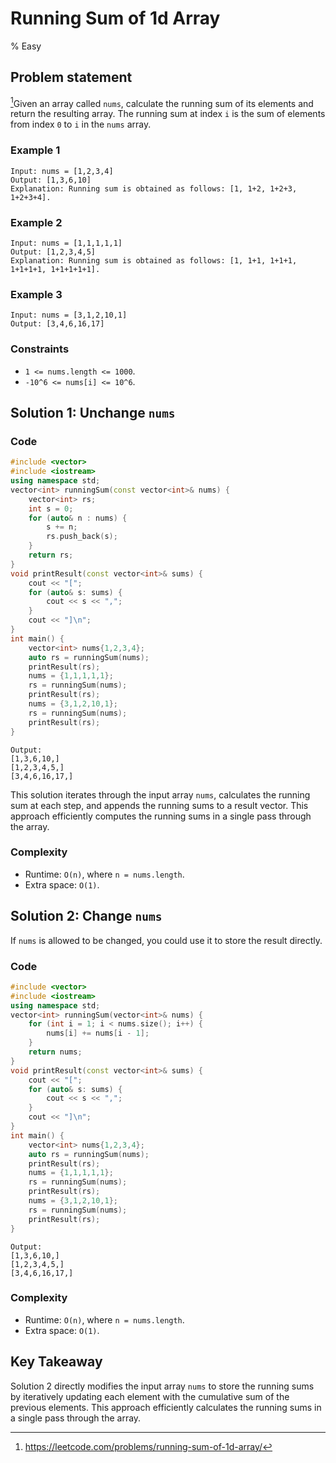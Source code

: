 # Running Sum of 1d Array
% Easy
## Problem statement

[^url]Given an array called `nums`, calculate the running sum of its elements and return the resulting array. The running sum at index `i` is the sum of elements from index `0` to `i` in the `nums` array.

[^url]: https://leetcode.com/problems/running-sum-of-1d-array/
### Example 1
```text
Input: nums = [1,2,3,4]
Output: [1,3,6,10]
Explanation: Running sum is obtained as follows: [1, 1+2, 1+2+3, 1+2+3+4].
```

### Example 2
```text
Input: nums = [1,1,1,1,1]
Output: [1,2,3,4,5]
Explanation: Running sum is obtained as follows: [1, 1+1, 1+1+1, 1+1+1+1, 1+1+1+1+1].
```

### Example 3
```text
Input: nums = [3,1,2,10,1]
Output: [3,4,6,16,17]
``` 

### Constraints

* `1 <= nums.length <= 1000`.
* `-10^6 <= nums[i] <= 10^6`.

## Solution 1: Unchange `nums`

### Code
```cpp
#include <vector>
#include <iostream>
using namespace std;
vector<int> runningSum(const vector<int>& nums) {
    vector<int> rs;
    int s = 0;
    for (auto& n : nums) {
        s += n;
        rs.push_back(s);
    }
    return rs;
}
void printResult(const vector<int>& sums) {
    cout << "[";
    for (auto& s: sums) {
        cout << s << ",";
    }
    cout << "]\n";
}
int main() {
    vector<int> nums{1,2,3,4};
    auto rs = runningSum(nums);
    printResult(rs);
    nums = {1,1,1,1,1};
    rs = runningSum(nums);
    printResult(rs);
    nums = {3,1,2,10,1};
    rs = runningSum(nums);
    printResult(rs);
}
```
```text
Output:
[1,3,6,10,]
[1,2,3,4,5,]
[3,4,6,16,17,]
```
This solution iterates through the input array `nums`, calculates the running sum at each step, and appends the running sums to a result vector. This approach efficiently computes the running sums in a single pass through the array.

### Complexity
* Runtime: `O(n)`, where `n = nums.length`.
* Extra space: `O(1)`.

## Solution 2: Change `nums`

If `nums` is allowed to be changed, you could use it to store the result directly.

### Code
```cpp
#include <vector>
#include <iostream>
using namespace std;
vector<int> runningSum(vector<int>& nums) {
    for (int i = 1; i < nums.size(); i++) {
        nums[i] += nums[i - 1];
    }
    return nums;
}
void printResult(const vector<int>& sums) {
    cout << "[";
    for (auto& s: sums) {
        cout << s << ",";
    }
    cout << "]\n";
}
int main() {
    vector<int> nums{1,2,3,4};
    auto rs = runningSum(nums);
    printResult(rs);
    nums = {1,1,1,1,1};
    rs = runningSum(nums);
    printResult(rs);
    nums = {3,1,2,10,1};
    rs = runningSum(nums);
    printResult(rs);
}
```
```text
Output:
[1,3,6,10,]
[1,2,3,4,5,]
[3,4,6,16,17,]
```

### Complexity
* Runtime: `O(n)`, where `n = nums.length`.
* Extra space: `O(1)`.

## Key Takeaway

Solution 2 directly modifies the input array `nums` to store the running sums by iteratively updating each element with the cumulative sum of the previous elements. This approach efficiently calculates the running sums in a single pass through the array.

